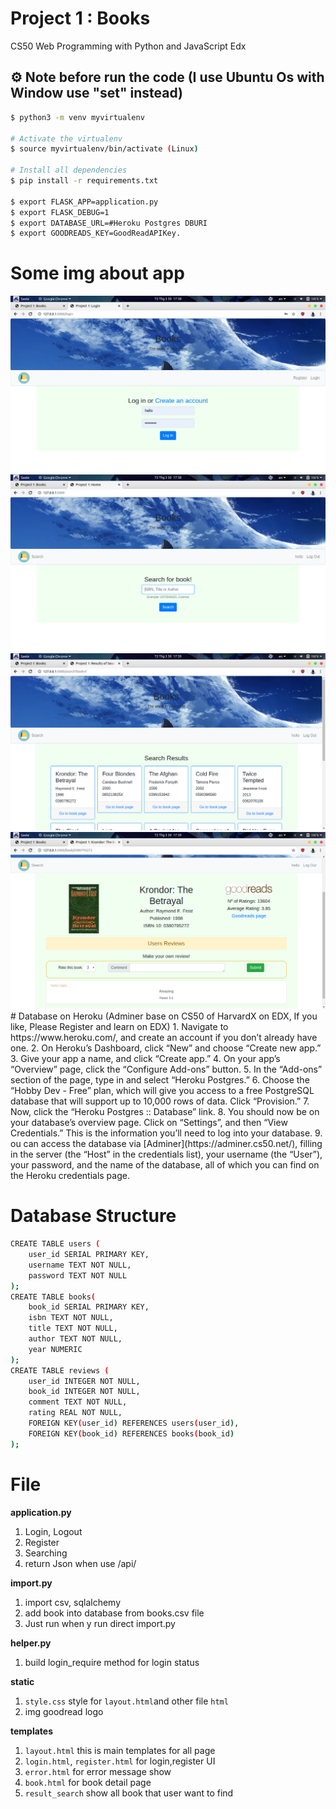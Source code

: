 # Project 1 : Books

CS50 Web Programming with Python and JavaScript Edx

## :gear: Note before run the code (I use Ubuntu Os with Window use "set" instead)
```bash
$ python3 -m venv myvirtualenv

# Activate the virtualenv
$ source myvirtualenv/bin/activate (Linux)

# Install all dependencies
$ pip install -r requirements.txt

$ export FLASK_APP=application.py
$ export FLASK_DEBUG=1
$ export DATABASE_URL=#Heroku Postgres DBURI
$ export GOODREADS_KEY=GoodReadAPIKey.
```
# Some img about app
<img src = "demo/01.png">
<img src = "demo/02.png">
<img src = "demo/03.png">
<img src = "demo/04.png">
# Database on Heroku (Adminer base on CS50 of HarvardX on EDX, If you like, Please Register and learn on EDX)
1. Navigate to https://www.heroku.com/, and create an account if you don’t already have one.
2. On Heroku’s Dashboard, click “New” and choose “Create new app.”
3. Give your app a name, and click “Create app.” 
4. On your app’s “Overview” page, click the “Configure Add-ons” button.
5. In the “Add-ons” section of the page, type in and select “Heroku Postgres.”
6. Choose the “Hobby Dev - Free” plan, which will give you access to a free PostgreSQL database that will support up to 10,000 rows of data. Click “Provision.”
7. Now, click the “Heroku Postgres :: Database” link.
8. You should now be on your database’s overview page. Click on “Settings”, and then “View Credentials.” This is the information you’ll need to log into your database.
9. ou can access the database via [Adminer](https://adminer.cs50.net/), filling in the server (the “Host” in the credentials list), your username (the “User”), your password, and the name of the database, all of which you can find on the Heroku credentials page.

# Database Structure
```bash
CREATE TABLE users (
    user_id SERIAL PRIMARY KEY,
    username TEXT NOT NULL,
    password TEXT NOT NULL
);
CREATE TABLE books(
    book_id SERIAL PRIMARY KEY,
    isbn TEXT NOT NULL,
    title TEXT NOT NULL,
    author TEXT NOT NULL,
    year NUMERIC
);
CREATE TABLE reviews (
    user_id INTEGER NOT NULL,
    book_id INTEGER NOT NULL,
    comment TEXT NOT NULL,
    rating REAL NOT NULL,
    FOREIGN KEY(user_id) REFERENCES users(user_id),
    FOREIGN KEY(book_id) REFERENCES books(book_id)
);
```

# File
**application.py**
1. Login, Logout
2. Register
3. Searching
4. return Json when use /api/<isbn>

**import.py**
1. import csv, sqlalchemy
2. add book into database from books.csv file
3. Just run when y run direct import.py

**helper.py**
1. build login_require method for login status

**static**
1. `style.css` style for `layout.html`and other file `html`
2. img goodread logo

**templates**
1. `layout.html` this is main templates for all page
2. `login.html`, `register.html` for login,register UI
3. `error.html` for error message show
4. `book.html` for book detail page
5. `result_search` show all book that user want to find
